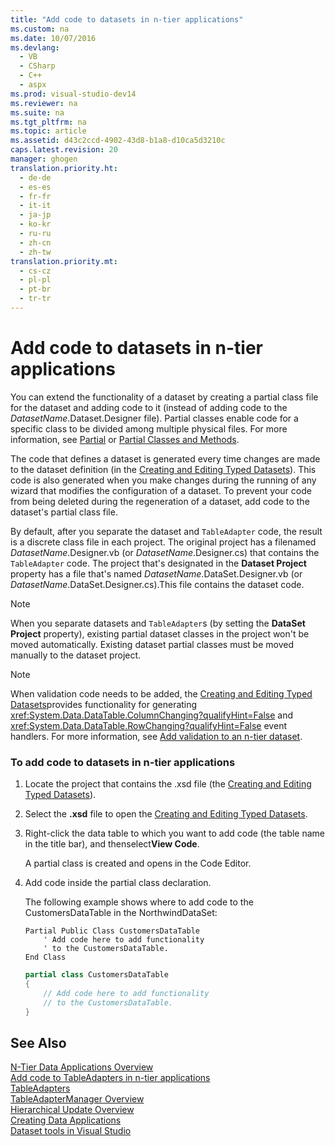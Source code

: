 ```yaml
---
title: "Add code to datasets in n-tier applications"
ms.custom: na
ms.date: 10/07/2016
ms.devlang: 
  - VB
  - CSharp
  - C++
  - aspx
ms.prod: visual-studio-dev14
ms.reviewer: na
ms.suite: na
ms.tgt_pltfrm: na
ms.topic: article
ms.assetid: d43c2ccd-4902-43d8-b1a8-d10ca5d3210c
caps.latest.revision: 20
manager: ghogen
translation.priority.ht: 
  - de-de
  - es-es
  - fr-fr
  - it-it
  - ja-jp
  - ko-kr
  - ru-ru
  - zh-cn
  - zh-tw
translation.priority.mt: 
  - cs-cz
  - pl-pl
  - pt-br
  - tr-tr
---
```

# Add code to datasets in n-tier applications
You can extend the functionality of a dataset by creating a partial class file for the dataset and adding code to it (instead of adding code to the *DatasetName*.Dataset.Designer file). Partial classes enable code for a specific class to be divided among multiple physical files. For more information, see [Partial](../Topic/Partial%20\(Visual%20Basic\).md) or [Partial Classes and Methods](../Topic/Partial%20Classes%20and%20Methods%20\(C%23%20Programming%20Guide\).md).  
  
 The code that defines a dataset is generated every time changes are made to the dataset definition (in the [Creating and Editing Typed Datasets](../VS_raddata/Creating-and-Editing-Typed-Datasets.md)). This code is also generated when you make changes during the running of any wizard that modifies the configuration of a dataset. To prevent your code from being deleted during the regeneration of a dataset, add code to the dataset's partial class file.  
  
 By default, after you separate the dataset and `TableAdapter` code, the result is a discrete class file in each project. The original project has a filenamed *DatasetName*.Designer.vb (or *DatasetName*.Designer.cs) that contains the `TableAdapter` code. The project that's designated in the **Dataset Project** property has a file that's named *DatasetName*.DataSet.Designer.vb (or *DatasetName*.DataSet.Designer.cs).This file contains the dataset code.  
  
> [!NOTE]
>  When you separate datasets and `TableAdapter`s (by setting the **DataSet Project** property), existing partial dataset classes in the project won't be moved automatically. Existing dataset partial classes must be moved manually to the dataset project.  
  
> [!NOTE]
>  When validation code needs to be added, the [Creating and Editing Typed Datasets](../VS_raddata/Creating-and-Editing-Typed-Datasets.md)provides functionality for generating <xref:System.Data.DataTable.ColumnChanging?qualifyHint=False> and <xref:System.Data.DataTable.RowChanging?qualifyHint=False> event handlers. For more information, see [Add validation to an n-tier dataset](../VS_raddata/Add-validation-to-an-n-tier-dataset.md).  
  
### To add code to datasets in n-tier applications  
  
1.  Locate the project that contains the .xsd file (the [Creating and Editing Typed Datasets](../VS_raddata/Creating-and-Editing-Typed-Datasets.md)).  
  
2.  Select the **.xsd** file to open the [Creating and Editing Typed Datasets](../VS_raddata/Creating-and-Editing-Typed-Datasets.md).  
  
3.  Right-click the data table to which you want to add code (the table name in the title bar), and thenselect**View Code**.  
  
     A partial class is created and opens in the Code Editor.  
  
4.  Add code inside the partial class declaration.  
  
     The following example shows where to add code to the CustomersDataTable in the NorthwindDataSet:  
  
    ```vb#  
    Partial Public Class CustomersDataTable  
        ' Add code here to add functionality   
        ' to the CustomersDataTable.  
    End Class  
    ```  
  
    ```c#  
    partial class CustomersDataTable  
    {  
        // Add code here to add functionality  
        // to the CustomersDataTable.  
    }  
    ```  
  
## See Also  
 [N-Tier Data Applications Overview](../VS_raddata/N-Tier-Data-Applications-Overview.md)   
 [Add code to TableAdapters in n-tier applications](../VS_raddata/Add-code-to-TableAdapters-in-n-tier-applications.md)   
 [TableAdapters](../Topic/TableAdapters.md)   
 [TableAdapterManager Overview](../Topic/TableAdapterManager%20Overview.md)   
 [Hierarchical Update Overview](../Topic/Hierarchical%20Update%20Overview.md)   
 [Creating Data Applications](../VS_raddata/Creating-Data-Applications.md)   
 [Dataset tools in Visual Studio](../VS_raddata/Dataset-tools-in-Visual-Studio.md)